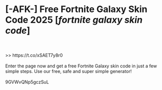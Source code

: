 # [-AFK-] Free Fortnite Galaxy Skin Code 2025 [*fortnite galaxy skin code*]
<br>
<br> >> https://t.co/xSAET7y8r0

<br>
<br>Enter the page now and get a free Fortnite Galaxy skin code in just a few simple steps. Use our free, safe and super simple generator!
<br>
<br>9GVWvQNp5gczSuL

